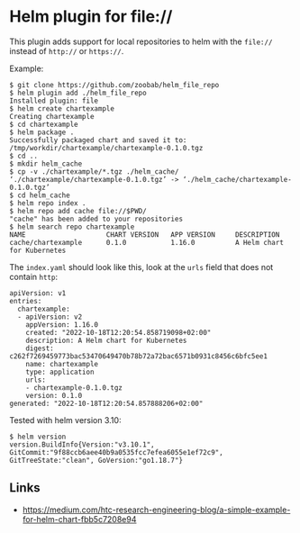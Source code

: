 # Helm plugin for file://

This plugin adds support for local repositories to helm with the `file://` instead of `http://` or `https://`.

Example:
```
$ git clone https://github.com/zoobab/helm_file_repo
$ helm plugin add ./helm_file_repo
Installed plugin: file
$ helm create chartexample
Creating chartexample
$ cd chartexample
$ helm package .
Successfully packaged chart and saved it to: /tmp/workdir/chartexample/chartexample-0.1.0.tgz
$ cd ..
$ mkdir helm_cache
$ cp -v ./chartexample/*.tgz ./helm_cache/
‘./chartexample/chartexample-0.1.0.tgz’ -> ‘./helm_cache/chartexample-0.1.0.tgz’
$ cd helm_cache
$ helm repo index .
$ helm repo add cache file://$PWD/
"cache" has been added to your repositories
$ helm search repo chartexample
NAME                    CHART VERSION   APP VERSION     DESCRIPTION
cache/chartexample      0.1.0           1.16.0          A Helm chart for Kubernetes
```

The `index.yaml` should look like this, look at the `urls` field that does not contain `http`:

```
apiVersion: v1
entries:
  chartexample:
  - apiVersion: v2
    appVersion: 1.16.0
    created: "2022-10-18T12:20:54.858719098+02:00"
    description: A Helm chart for Kubernetes
    digest: c262f7269459773bac53470649470b78b72a72bac6571b0931c8456c6bfc5ee1
    name: chartexample
    type: application
    urls:
    - chartexample-0.1.0.tgz
    version: 0.1.0
generated: "2022-10-18T12:20:54.857888206+02:00"
```

Tested with helm version 3.10:

```
$ helm version
version.BuildInfo{Version:"v3.10.1", GitCommit:"9f88ccb6aee40b9a0535fcc7efea6055e1ef72c9", GitTreeState:"clean", GoVersion:"go1.18.7"}
```

## Links

* https://medium.com/htc-research-engineering-blog/a-simple-example-for-helm-chart-fbb5c7208e94
